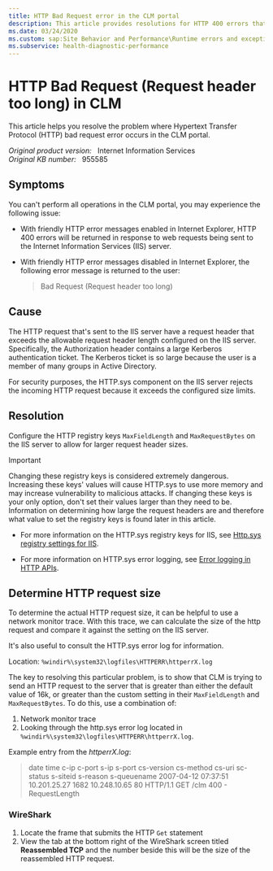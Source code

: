 ```yaml
---
title: HTTP Bad Request error in the CLM portal
description: This article provides resolutions for HTTP 400 errors that occur when you perform operations in the CLM portal.
ms.date: 03/24/2020
ms.custom: sap:Site Behavior and Performance\Runtime errors and exceptions, including HTTP 400 and 50x errors
ms.subservice: health-diagnostic-performance
---
```

# HTTP Bad Request (Request header too long) in CLM

This article helps you resolve the problem where Hypertext Transfer Protocol (HTTP) bad request error occurs in the CLM portal.

_Original product version:_ &nbsp; Internet Information Services  
_Original KB number:_ &nbsp; 955585

## Symptoms

You can't perform all operations in the CLM portal, you may experience the following issue:

- With friendly HTTP error messages enabled in Internet Explorer, HTTP 400 errors will be returned in response to web requests being sent to the Internet Information Services (IIS) server.
- With friendly HTTP error messages disabled in Internet Explorer, the following error message is returned to the user:

    > Bad Request (Request header too long)

## Cause

The HTTP request that's sent to the IIS server have a request header that exceeds the allowable request header length configured on the IIS server. Specifically, the Authorization header contains a large Kerberos authentication ticket. The Kerberos ticket is so large because the user is a member of many groups in Active Directory.

For security purposes, the HTTP.sys component on the IIS server rejects the incoming HTTP request because it exceeds the configured size limits.

## Resolution

Configure the HTTP registry keys `MaxFieldLength` and `MaxRequestBytes` on the IIS server to allow for larger request header sizes.

> [!IMPORTANT]
> Changing these registry keys is considered extremely dangerous. Increasing these keys' values will cause HTTP.sys to use more memory and may increase vulnerability to malicious attacks. If changing these keys is your only option, don't set their values larger than they need to be. Information on determining how large the request headers are and therefore what value to set the registry keys is found later in this article.

- For more information on the HTTP.sys registry keys for IIS, see [Http.sys registry settings for IIS](https://support.microsoft.com/help/820129).

- For more information on HTTP.sys error logging, see [Error logging in HTTP APIs](https://support.microsoft.com/help/820729).

## Determine HTTP request size

To determine the actual HTTP request size, it can be helpful to use a network monitor trace. With this trace, we can calculate the size of the http request and compare it against the setting on the IIS server.

It's also useful to consult the HTTP.sys error log for information.

Location: `%windir%\system32\logfiles\HTTPERR\httperrX.log`

The key to resolving this particular problem, is to show that CLM is trying to send an HTTP request to the server that is greater than either the default value of 16k, or greater than the custom setting in their `MaxFieldLength` and `MaxRequestBytes`. To do this, use a combination of:

1. Network monitor trace
2. Looking through the http.sys error log located in `%windir%\system32\logfiles\HTTPERR\httperrX.log`.

Example entry from the *httperrX.log*:

> date time c-ip c-port s-ip s-port cs-version cs-method cs-uri sc-status s-siteid s-reason s-queuename
2007-04-12 07:37:51 10.201.25.27 1682 10.248.10.65 80 HTTP/1.1 GET /clm 400 - RequestLength

### WireShark

1. Locate the frame that submits the HTTP `Get` statement
2. View the tab at the bottom right of the WireShark screen titled **Reassembled TCP** and the number beside this will be the size of the reassembled HTTP request.
